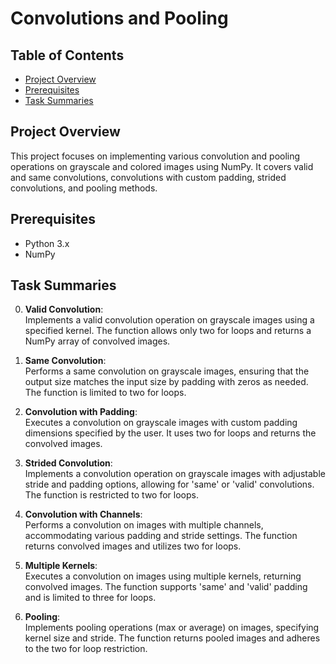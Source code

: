 # Convolutions and Pooling

## Table of Contents
- [Project Overview](#project-overview)
- [Prerequisites](#prerequisites)
- [Task Summaries](#task-summaries)

## Project Overview

This project focuses on implementing various convolution and pooling operations on grayscale and colored images using NumPy. It covers valid and same convolutions, convolutions with custom padding, strided convolutions, and pooling methods.

## Prerequisites

- Python 3.x
- NumPy

## Task Summaries

0. **Valid Convolution**:  
   Implements a valid convolution operation on grayscale images using a specified kernel. The function allows only two for loops and returns a NumPy array of convolved images.

1. **Same Convolution**:  
   Performs a same convolution on grayscale images, ensuring that the output size matches the input size by padding with zeros as needed. The function is limited to two for loops.

2. **Convolution with Padding**:  
   Executes a convolution on grayscale images with custom padding dimensions specified by the user. It uses two for loops and returns the convolved images.

3. **Strided Convolution**:  
   Implements a convolution operation on grayscale images with adjustable stride and padding options, allowing for 'same' or 'valid' convolutions. The function is restricted to two for loops.

4. **Convolution with Channels**:  
   Performs a convolution on images with multiple channels, accommodating various padding and stride settings. The function returns convolved images and utilizes two for loops.

5. **Multiple Kernels**:  
   Executes a convolution on images using multiple kernels, returning convolved images. The function supports 'same' and 'valid' padding and is limited to three for loops.

6. **Pooling**:  
   Implements pooling operations (max or average) on images, specifying kernel size and stride. The function returns pooled images and adheres to the two for loop restriction.
